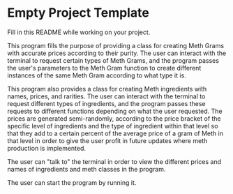 # Empty Project Template
Fill in this README while working on your project. 

This program fills the purpose of providing a class for creating Meth Grams with accurate prices according to their purity. The user can interact with the terminal to request certain types of Meth Grams, and the program passes the user's parameters to the Meth Gram function to create different instances of the same Meth Gram according to what type it is.

This program also provides a class for creating Meth ingredients with names, prices, and rarities. The user can interact with the terminal to request different types of ingredients, and the program passes these requests to different functions depending on what the user requested. The prices are generated semi-randomly, according to the price bracket of the specific level of ingredients and the type of ingredient within that level so that they add to a certain percent of the average price of a gram of Meth in that level in order to give the user profit in future updates where meth production is implemented.

The user can "talk to" the terminal in order to view the different prices and names of ingredients and meth classes in the program.

The user can start the program by running it.
